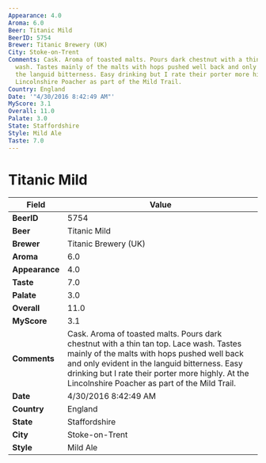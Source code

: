 ```yaml
---
Appearance: 4.0
Aroma: 6.0
Beer: Titanic Mild
BeerID: 5754
Brewer: Titanic Brewery (UK)
City: Stoke-on-Trent
Comments: Cask. Aroma of toasted malts. Pours dark chestnut with a thin tan top. Lace
  wash. Tastes mainly of the malts with hops pushed well back and only evident in
  the languid bitterness. Easy drinking but I rate their porter more highly. At the
  Lincolnshire Poacher as part of the Mild Trail.
Country: England
Date: '"4/30/2016 8:42:49 AM"'
MyScore: 3.1
Overall: 11.0
Palate: 3.0
State: Staffordshire
Style: Mild Ale
Taste: 7.0
---
```


# Titanic Mild

| Field         | Value |
|---------------|-------|
| **BeerID** | 5754 |
| **Beer** | Titanic Mild |
| **Brewer** | Titanic Brewery (UK) |
| **Aroma** | 6.0 |
| **Appearance** | 4.0 |
| **Taste** | 7.0 |
| **Palate** | 3.0 |
| **Overall** | 11.0 |
| **MyScore** | 3.1 |
| **Comments** | Cask. Aroma of toasted malts. Pours dark chestnut with a thin tan top. Lace wash. Tastes mainly of the malts with hops pushed well back and only evident in the languid bitterness. Easy drinking but I rate their porter more highly. At the Lincolnshire Poacher as part of the Mild Trail. |
| **Date** | 4/30/2016 8:42:49 AM |
| **Country** | England |
| **State** | Staffordshire |
| **City** | Stoke-on-Trent |
| **Style** | Mild Ale |
